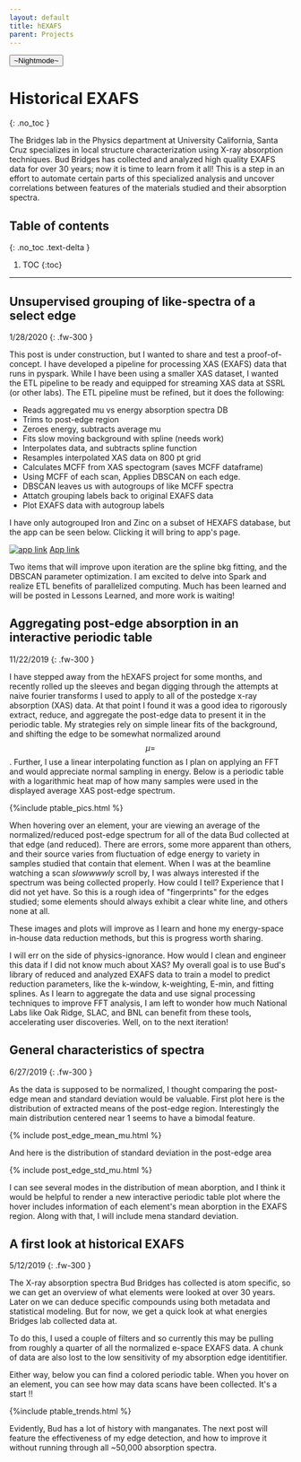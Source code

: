 ```yaml
---
layout: default
title: hEXAFS
parent: Projects
---
```

<button class="btn js-toggle-dark-mode">~Nightmode~</button>

<script>
const toggleDarkMode = document.querySelector('.js-toggle-dark-mode')
const cssFile = document.querySelector('[rel="stylesheet"]')
const originalCssRef = cssFile.getAttribute('href')
const darkModeCssRef = originalCssRef.replace('just-the-docs.css', 'dark-mode-preview.css')

addEvent(toggleDarkMode, 'click', function(){
  if (cssFile.getAttribute('href') === originalCssRef) {
    cssFile.setAttribute('href', darkModeCssRef)
  } else {
    cssFile.setAttribute('href', originalCssRef)
  }
})
</script>


# Historical EXAFS
{: .no_toc }

The Bridges lab in the Physics department at University California, Santa Cruz specializes in local structure characterization using X-ray absorption techniques. Bud Bridges has collected and analyzed high quality EXAFS data for over 30 years; now it is time to learn from it all! This is a step in an effort to automate certain parts of this specialized analysis and uncover correlations between features of the materials studied and their absorption spectra.

## Table of contents
{: .no_toc .text-delta }

1. TOC
{:toc}

---
## Unsupervised grouping of like-spectra of a select edge
1/28/2020
{: .fw-300 }

This post is under construction, but I wanted to share and test a proof-of-concept. I have developed a pipeline for processing XAS (EXAFS) data that runs in pyspark. While I have been using a smaller XAS dataset, I wanted the ETL pipeline to be ready and equipped for streaming XAS data at SSRL (or other labs). The ETL pipeline must be refined, but it does the following:

+ Reads aggregated mu vs energy absorption spectra DB
+ Trims to post-edge region
+ Zeroes energy, subtracts average mu
+ Fits slow moving background with spline (needs work)
+ Interpolates data, and subtracts spline function
+ Resamples interpolated XAS data on 800 pt grid
+ Calculates MCFF from XAS spectogram (saves MCFF dataframe)
+ Using MCFF of each scan, Applies DBSCAN on each edge.
+ DBSCAN leaves us with autogroups of like MCFF spectra
+ Attatch grouping labels back to original EXAFS data
+ Plot EXAFS data with autogroup labels

I have only autogrouped Iron and Zinc on a subset of HEXAFS database, but the app can be seen below. Clicking it will bring to app's page.

[![app link](/assets/hexafs_autog_thumbnail.jpg)](http://ec2-52-90-91-168.compute-1.amazonaws.com:8080/)
[App link](http://ec2-52-90-91-168.compute-1.amazonaws.com:8080/)

Two items that will improve upon iteration are the spline bkg fitting, and the DBSCAN parameter optimization. I am excited to delve into Spark and realize ETL benefits of parallelized computing. Much has been learned and will be posted in Lessons Learned, and more work is waiting!

## Aggregating post-edge absorption in an interactive periodic table
11/22/2019
{: .fw-300 }

I have stepped away from the hEXAFS project for some months, and recently rolled up the sleeves and began digging through the attempts at naive fourier transforms I used to apply to all of the postedge x-ray absorption (XAS) data. At that point I found it was a good idea to rigorously extract, reduce, and aggregate the post-edge data  to present it in the periodic table. My strategies rely on simple linear fits of the background, and shifting the edge to be somewhat normalized around $$\mu=$$. Further, I use a linear interpolating function as I plan on applying an FFT and would appreciate normal sampling in energy. Below is a periodic table with a logarithmic heat map of how many samples were used in the displayed average XAS post-edge spectrum. 

{%include ptable_pics.html %}

When hovering over an element, your are viewing an average of the normalized/reduced post-edge spectrum for all of the data Bud collected at that edge (and reduced). There are errors, some more apparent than others, and their source varies from fluctuation of edge energy to variety in samples studied that contain that element. When I was at the beamline watching a scan *slowwwwly* scroll by, I was always interested if the spectrum was being collected properly. How could I tell?  Experience that I did not yet have. So this is a rough idea of "fingerprints" for the edges studied; some elements should always exhibit a clear white line, and others none at all.

These images and plots will improve as I learn and hone my energy-space in-house data reduction methods, but this is progress worth sharing.

I will err on the side of physics-ignorance. How would I clean and engineer this data if I did not know much about XAS? My overall goal is to use Bud's library of reduced and analyzed EXAFS data to train a model to predict reduction parameters, like the k-window, k-weighting, E-min, and fitting splines. As I learn to aggregate the data and use signal processing techniques to improve FFT analysis, I am left to wonder how much National Labs like Oak Ridge, SLAC, and BNL can benefit from these tools, accelerating user discoveries. Well, on to the next iteration!



## General characteristics of spectra
6/27/2019
{: .fw-300 }

As the data is supposed to be normalized, I thought comparing the post-edge mean and standard deviation would be valuable. 
First plot here is the distribution of extracted means of the post-edge region. Interestingly the main distribution centered near 1 seems to have a bimodal feature.

{% include post_edge_mean_mu.html %}

And here is the distribution of standard deviation in the post-edge area


{% include post_edge_std_mu.html %}

I can see several modes in the distribution of mean aborption, and I think it would be helpful to render a new interactive periodic table plot where the hover includes information of each element's mean aborption in the EXAFS region. Along with that, I will include mena standard deviation.

## A first look at historical EXAFS
5/12/2019
{: .fw-300 }

The X-ray absorption spectra Bud Bridges has collected is atom specific, so we can get an overview of what elements were looked at over 30 years. Later on we can deduce specific compounds using both metadata and statistical modeling. But for now, we get a quick look at what energies Bridges lab collected data at.

To do this, I used a couple of filters and so currently this may be pulling from roughly a quarter of all the normalized e-space EXAFS data. A chunk of data are also lost to the low sensitivity of my absorption edge identitifier. 

Either way, below you can find a colored periodic table. When you hover on an
element, you can see how may data scans have been collected. It's a start !!

{%include ptable_trends.html %}


Evidently, Bud has a lot of history with manganates. The next post will feature the effectiveness of my edge detection, and how to improve it without running through all ~50,000 absorption spectra.
